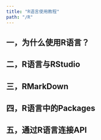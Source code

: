 ```yaml
---
title: "R语言使用教程"
path: "/R"
---
```


## 一，为什么使用R语言？

## 二，R语言与RStudio

## 三，RMarkDown

## 四，R语言中的Packages

## 五，通过R语言连接API
